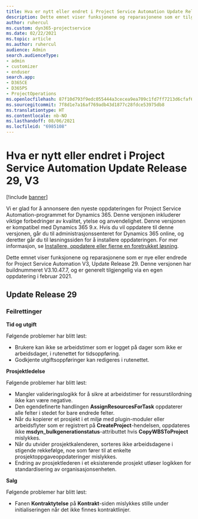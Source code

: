 ```yaml
---
title: Hva er nytt eller endret i Project Service Automation Update Release 29, V3
description: Dette emnet viser funksjonene og reparasjonene som er tilgjengelig i Project Service Automation Update Release 29, V3.
author: ruhercul
ms.custom: dyn365-projectservice
ms.date: 02/22/2021
ms.topic: article
ms.author: ruhercul
audience: Admin
search.audienceType:
- admin
- customizer
- enduser
search.app:
- D365CE
- D365PS
- ProjectOperations
ms.openlocfilehash: 87f10d793f9edc055444a3cecea9ea709c1fd7ff7213d6cfaf6b3cbe83a6a5a6
ms.sourcegitcommit: 7f8d1e7a16af769adb43d1877c28fdce53975db8
ms.translationtype: HT
ms.contentlocale: nb-NO
ms.lasthandoff: 08/06/2021
ms.locfileid: "6985108"
---
```

# <a name="whats-new-or-changed-in-project-service-automation-update-release-29-v3"></a>Hva er nytt eller endret i Project Service Automation Update Release 29, V3

[!include [banner](../includes/psa-now-project-operations.md)]

Vi er glad for å annonsere den nyeste oppdateringen for Project Service Automation-programmet for Dynamics 365. Denne versjonen inkluderer viktige forbedringer av kvalitet, ytelse og anvendelighet. Denne versjonen er kompatibel med Dynamics 365 9.x. Hvis du vil oppdatere til denne versjonen, går du til administrasjonssenteret for Dynamics 365 online, og deretter går du til løsningssiden for å installere oppdateringen. For mer informasjon, se [Installere, oppdatere eller fjerne en foretrukket løsning](/power-platform/admin/install-remove-preferred-solution).

Dette emnet viser funksjonene og reparasjonene som er nye eller endrede for Project Service Automation V3, Update Release 29. Denne versjonen har buildnummeret V3.10.47.7, og er generelt tilgjengelig via en egen oppdatering i februar 2021.

## <a name="update-release-29"></a>Update Release 29

### <a name="bug-fixes"></a>Feilrettinger

**Tid og utgift**

Følgende problemer har blitt løst:

- Brukere kan ikke se arbeidstimer som er logget på dager som ikke er arbeidsdager, i rutenettet for tidsoppføring.
- Godkjente utgiftsoppføringer kan redigeres i rutenettet.

**Prosjektledelse**

Følgende problemer har blitt løst:

- Mangler valideringslogikk for å sikre at arbeidstimer for ressurstilordning ikke kan være negative.
- Den egendefinerte handlingen **AssignResourcesForTask** oppdaterer alle felter i stedet for bare endrede felter.
- Når du kopierer et prosjekt i et miljø med plugin-moduler eller arbeidsflyter som er registrert på **CreateProject**-hendelsen, oppdateres ikke **msdyn_bulkgenerationstatus**-attributtet hvis **CopyWBSToProject** mislykkes.
- Når du utvider prosjektkalenderen, sorteres ikke arbeidsdagene i stigende rekkefølge, noe som fører til at enkelte prosjektoppgaveoppdateringer mislykkes.
- Endring av prosjektlederen i et eksisterende prosjekt utløser logikken for standardisering av organisasjonsenheten.

**Salg**

Følgende problemer har blitt løst:

- Fanen **Kontraktytelse** på **Kontrakt**-siden mislykkes stille under initialiseringen når det ikke finnes kontraktlinjer.